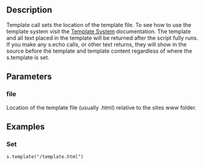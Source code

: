 ## Description
Template call sets the location of the template file. To see how to use the template system visit the [Template System](/documentation?page=basics%2Ftemplate+system.md) documentation. The template and all text placed in the template will be returned after the script fully runs. If you make any s.echo calls, or other text returns, they will show in the source before the template and template content regardless of where the s.template is set.

## Parameters

### file
Location of the template file (usually .html) relative to the sites www folder.

## Examples

### Set
	s.template("/template.html")
